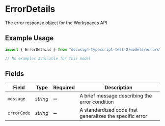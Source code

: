 # ErrorDetails

The error response object for the Workspaces API

## Example Usage

```typescript
import { ErrorDetails } from "docusign-typescript-test-2/models/errors";

// No examples available for this model
```

## Fields

| Field                                                   | Type                                                    | Required                                                | Description                                             |
| ------------------------------------------------------- | ------------------------------------------------------- | ------------------------------------------------------- | ------------------------------------------------------- |
| `message`                                               | *string*                                                | :heavy_minus_sign:                                      | A brief message describing the error condition          |
| `errorCode`                                             | *string*                                                | :heavy_minus_sign:                                      | A standardized code that generalizes the specific error |
